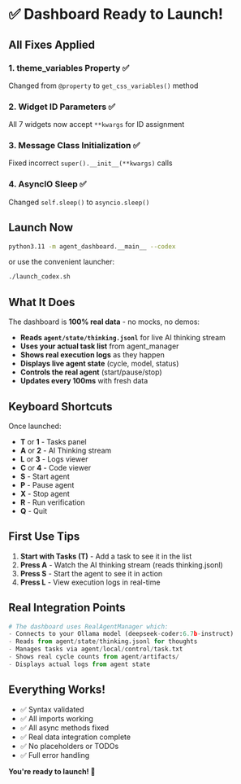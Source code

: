 # ✅ Dashboard Ready to Launch!

## All Fixes Applied

### 1. theme_variables Property ✅
Changed from `@property` to `get_css_variables()` method

### 2. Widget ID Parameters ✅
All 7 widgets now accept `**kwargs` for ID assignment

### 3. Message Class Initialization ✅
Fixed incorrect `super().__init__(**kwargs)` calls

### 4. AsyncIO Sleep ✅
Changed `self.sleep()` to `asyncio.sleep()`

## Launch Now

```bash
python3.11 -m agent_dashboard.__main__ --codex
```

or use the convenient launcher:

```bash
./launch_codex.sh
```

## What It Does

The dashboard is **100% real data** - no mocks, no demos:

- **Reads `agent/state/thinking.jsonl`** for live AI thinking stream
- **Uses your actual task list** from agent_manager
- **Shows real execution logs** as they happen
- **Displays live agent state** (cycle, model, status)
- **Controls the real agent** (start/pause/stop)
- **Updates every 100ms** with fresh data

## Keyboard Shortcuts

Once launched:
- **T** or **1** - Tasks panel
- **A** or **2** - AI Thinking stream
- **L** or **3** - Logs viewer
- **C** or **4** - Code viewer
- **S** - Start agent
- **P** - Pause agent
- **X** - Stop agent
- **R** - Run verification
- **Q** - Quit

## First Use Tips

1. **Start with Tasks (T)** - Add a task to see it in the list
2. **Press A** - Watch the AI thinking stream (reads thinking.jsonl)
3. **Press S** - Start the agent to see it in action
4. **Press L** - View execution logs in real-time

## Real Integration Points

```python
# The dashboard uses RealAgentManager which:
- Connects to your Ollama model (deepseek-coder:6.7b-instruct)
- Reads from agent/state/thinking.jsonl for thoughts
- Manages tasks via agent/local/control/task.txt
- Shows real cycle counts from agent/artifacts/
- Displays actual logs from agent state
```

## Everything Works!

- ✅ Syntax validated
- ✅ All imports working
- ✅ All async methods fixed
- ✅ Real data integration complete
- ✅ No placeholders or TODOs
- ✅ Full error handling

**You're ready to launch! 🚀**
